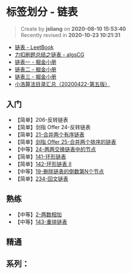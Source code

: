 标签划分 - 链表
===

> Create by **jsliang** on **2020-08-10 15:53:40**  
> Recently revised in **2020-10-23 10:21:31**

* [链表 - LeetBook](https://leetcode-cn.com/leetbook/detail/linked-list/)
* [力扣刷题总结之链表 - algsCG](https://leetcode-cn.com/circle/article/YGr54o/)
* [链表一 - 掘金小册](https://juejin.im/book/6844733800300150797/section/6844733800350498823)
* [链表二 - 掘金小册](https://juejin.im/book/6844733800300150797/section/6844733800354676743)
* [链表三 - 掘金小册](https://juejin.im/book/6844733800300150797/section/6844733800354676744)
* [小浩算法目录汇总（20200422-第五版）](https://mp.weixin.qq.com/s/3eJNKDTZ5y5icMnfv9Is_w)

## 入门

* 【简单】206-反转链表
* 【简单】剑指 Offer 24-反转链表
* 【简单】[21-合并两个有序链表](https://leetcode-cn.com/problems/merge-two-sorted-lists/)
* 【简单】[剑指 Offer 25-合并两个排序的链表](https://leetcode-cn.com/problems/he-bing-liang-ge-pai-xu-de-lian-biao-lcof/)
* 【中等】[24-两两交换链表中的节点](https://leetcode-cn.com/problems/swap-nodes-in-pairs/)
* 【简单】[141-环形链表](https://leetcode-cn.com/problems/linked-list-cycle/)
* 【简单】[142-环形链表 II](https://leetcode-cn.com/problems/linked-list-cycle-ii/)
* 【中等】[19-删除链表的倒数第N个节点](https://leetcode-cn.com/problems/remove-nth-node-from-end-of-list)
* 【简单】[234-回文链表](https://leetcode-cn.com/problems/palindrome-linked-list)

## 熟练

* 【中等】[2-两数相加](https://leetcode-cn.com/problems/add-two-numbers/)
* 【中等】[143-重排链表](https://leetcode-cn.com/problems/reorder-list/)

## 精通



## 系列：